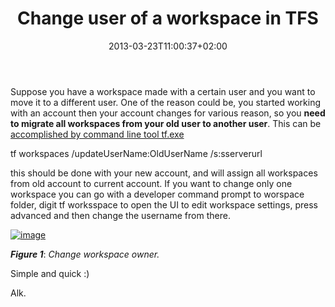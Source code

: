 ﻿---
title: "Change user of a workspace in TFS"
description: ""
date: 2013-03-23T11:00:37+02:00
draft: false
tags: [Tfs]
categories: [Tfs]
---
Suppose you have a workspace made with a certain user and you want to move it to a different user. One of the reason could be, you started working with an account then your account changes for various reason, so you  **need to migrate all workspaces from your old user to another user**. This can be [accomplished by command line tool tf.exe](http://msdn.microsoft.com/en-us/library/54dkh0y3%28v=vs.100%29.aspx)

tf workspaces /updateUserName:OldUserName /s:sserverurl

this should be done with your new account, and will assign all workspaces from old account to current account. If you want to change only one workspace you can go with a developer command prompt to worspace folder, digit tf worksspace to open the UI to edit workspace settings, press advanced and then change the username from there.

[![image](https://www.codewrecks.com/blog/wp-content/uploads/2013/03/image_thumb35.png "image")](https://www.codewrecks.com/blog/wp-content/uploads/2013/03/image35.png)

 ***Figure 1***: *Change workspace owner.*

Simple and quick :)

Alk.
